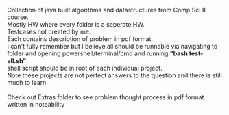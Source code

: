 Collection of java built algorithms and datastructures from Comp Sci II course. <br>Mostly HW where every folder is a seperate HW. <br>Testcases not created by me.  <br>Each contains description of problem in pdf format. <br>I can't fully remember but I believe all should be runnable via navigating to folder and opening powershell/terminal/cmd and running <b>"bash test-all.sh"</b>. <br>shell script should be in root of each individual project. <br>Note these projects are not perfect answers to the question and there is still much to learn.
<br><br>Check out Extras folder to see problem thought process in pdf format written in noteability 